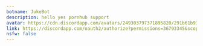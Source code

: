```yaml
---
botname: JukeBot
description: hello yes pornhub support
avatar: https://cdn.discordapp.com/avatars/249303797371895820/291b61b9358cee0d0185e6b5bda30de7.png
link: https://discordapp.com/oauth2/authorize?permissions=36793345&scope=bot&client_id=249303797371895820
nsfw: false
---
```

